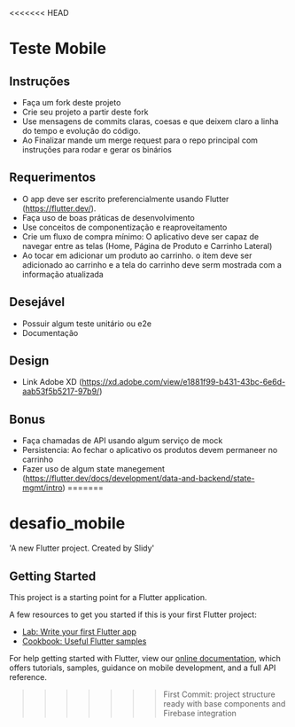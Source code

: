 <<<<<<< HEAD
# Teste Mobile

## Instruções

 - Faça um fork deste projeto
 - Crie seu projeto a partir deste fork
 - Use mensagens de commits claras, coesas e que deixem claro a linha do tempo e evolução do código. 
 - Ao Finalizar mande um merge request para o repo principal com instruções para rodar e gerar os binários

## Requerimentos
 
 - O app deve ser escrito preferencialmente usando Flutter (https://flutter.dev/).
 - Faça uso de boas práticas de desenvolvimento
 - Use conceitos de componentização e reaproveitamento
 - Crie um fluxo de compra mínimo: O aplicativo deve ser capaz de navegar entre as telas (Home, Página de Produto e Carrinho Lateral)
 - Ao tocar em adicionar um produto ao carrinho. o item deve ser adicionado ao carrinho e a tela do carrinho deve serm mostrada com a informação atualizada


## Desejável
 
 - Possuir algum teste unitário ou e2e
 - Documentação

## Design

 - Link Adobe XD (https://xd.adobe.com/view/e1881f99-b431-43bc-6e6d-aab53f5b5217-97b9/)

## Bonus
 - Faça chamadas de API usando algum serviço de mock 
 - Persistencia: Ao fechar o aplicativo os produtos devem permaneer no carrinho
 - Fazer uso de algum state manegement (https://flutter.dev/docs/development/data-and-backend/state-mgmt/intro)
=======
# desafio_mobile

'A new Flutter project. Created by Slidy'

## Getting Started

This project is a starting point for a Flutter application.

A few resources to get you started if this is your first Flutter project:

- [Lab: Write your first Flutter app](https://flutter.dev/docs/get-started/codelab)
- [Cookbook: Useful Flutter samples](https://flutter.dev/docs/cookbook)

For help getting started with Flutter, view our
[online documentation](https://flutter.dev/docs), which offers tutorials,
samples, guidance on mobile development, and a full API reference.
>>>>>>> First Commit: project structure ready with base components and Firebase integration
